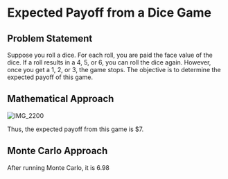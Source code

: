 # Expected Payoff from a Dice Game

## Problem Statement
Suppose you roll a dice. For each roll, you are paid the face value of the dice. If a roll results in a 4, 5, or 6, you can roll the dice again. However, once you get a 1, 2, or 3, the game stops. The objective is to determine the expected payoff of this game.

## Mathematical Approach

![IMG_2200](https://github.com/andrewchan868/Math-with-monte-carlo/assets/66477660/2187698d-292e-45ca-9c18-467c06296a8e)

Thus, the expected payoff from this game is $7.

## Monte Carlo Approach
After running Monte Carlo, it is 6.98
